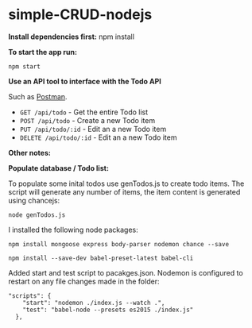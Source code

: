 # simple-CRUD-nodejs

**Install dependencies first:** 
    npm install

**To start the app run:** 

    npm start

**Use an API tool to interface with the Todo API** 

Such as [Postman](https://www.getpostman.com).

 - `GET /api/todo` - Get the entire Todo list
 - `POST /api/todo` - Create a new Todo item
 - `PUT /api/todo/:id` - Edit an a new Todo item
 - `DELETE /api/todo/:id` - Edit an a new Todo item

**Other notes:**

**Populate database / Todo list:** 

To populate some inital todos use genTodos.js to create todo items. The script will generate any number of items, the item content is generated using chancejs:

    node genTodos.js

I installed the following node packages:

    npm install mongoose express body-parser nodemon chance --save

    npm install --save-dev babel-preset-latest babel-cli

Added start and test script to pacakges.json. Nodemon is configured to restart on any file changes made in the folder:

    "scripts": {
        "start": "nodemon ./index.js --watch .",
        "test": "babel-node --presets es2015 ./index.js"
      },